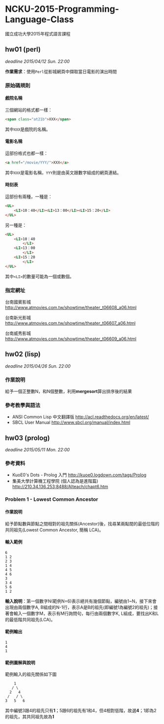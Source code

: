 # NCKU-2015-Programming-Language-Class

國立成功大學2015年程式語言課程

## hw01 (perl)

*deadline 2015/04/12 Sun. 22:00*

**作業需求**：使用`Perl`從影城網頁中擷取當日電影的演出時間

### 原始碼規則

#### 戲院名稱

三個網站的格式都一樣：
```html
<span class="at21b">XXX</span>
```
其中`XXX`是戲院的名稱。

#### 電影名稱

這部份格式也都一樣：
```html
<a href="/movie/YYY/">XXX</a>
```
其中`XXX`是電影名稱，`YYY`則是由英文跟數字組成的網頁連結。

#### 時刻表

這部份有兩種，一種是：
```html
<UL>
	<LI>10：40</LI><LI>13：00</LI><LI>15：20</LI>
</UL>
```
另一種是：
```html
<UL>
	<LI>10：40
		</LI>
	<LI>13：00
		</LI>
	<LI>15：20
		</LI>
</UL>
```
其中`<LI>`的數量可能為一個或數個。

### 指定網址

台南國賓影城
http://www.atmovies.com.tw/showtime/theater_t06608_a06.html

台南新光影城
http://www.atmovies.com.tw/showtime/theater_t06607_a06.html

台南威秀影城
http://www.atmovies.com.tw/showtime/theater_t06609_a06.html

## hw02 (lisp)
*deadline 2015/04/26 Sun. 22:00*

### 作業說明

給予一個正整數N，和N個整數，利用**mergesort**算出排序後的結果

### 參考教學與語法

- ANSI Common Lisp 中文翻譯版
http://acl.readthedocs.org/en/latest/
- SBCL User Manual
http://www.sbcl.org/manual/index.html

## hw03 (prolog)

*deadline 2015/05/11 Mon. 22:00*

### 參考資料

- KuoE0's Dots - Prolog 入門
http://kuoe0.logdown.com/tags/Prolog
- 集美大學計算機工程學院 (個人認為是進階篇)
http://210.34.136.253:8488/AIteach/chapt6.htm

### Problem 1 - Lowest Common Ancestor

#### 作業說明

給予節點數與節點之間相對的祖先關係(Ancestor)後，找尋某兩點間的最低位階的共同祖先(Lowest Common Ancestor, 簡稱 LCA)。

#### 輸入範例

	6
	1 2
	2 3
	1 4
	4 5
	4 6
	3
	3 4
	5 6
	1 2

**輸入說明**：第一個數字N(範例N=6)表示總共有幾個節點，編號由1~N，接下來會出現由兩個數字A, B組成的N-1行，表示A是B的祖先(即編號1為編號2的祖先)；接著會輸入一個數字M，表示有M行詢問句，每行由兩個數字K, L組成，要找出K和L的最低階共同祖先(LCA)。

#### 範例輸出

	1
	4
	1

#### 範例圖解與說明

範例輸入的祖先關係如下圖

	    1
	   / \
	  2   4
	 /   / \
	3   5   6

其中編號3跟4的祖先只有**1**；5跟6的祖先有1和4，但4相對低階，故選**4**；1即為2的祖先，其共同祖先故為**1**

